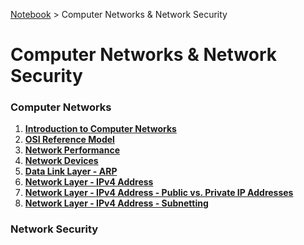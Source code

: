 <a href="../">Notebook</a> > Computer Networks & Network Security

# Computer Networks & Network Security



### Computer Networks

1. **<a href="./introduction-to-computer-networks">Introduction to Computer Networks</a>**
2. **<a href="./osi-reference-model">OSI Reference Model</a>**
3. **<a href="./network-performance">Network Performance</a>**
4. **<a href="./network-devices">Network Devices</a>**
5. **<a href="./data-link-layer-arp">Data Link Layer - ARP</a>**
6. **<a href="./network-layer-ipv4-address">Network Layer - IPv4 Address</a>**
7. **<a href="./network-layer-ipv4-address-public-vs-private-ip-addresses">Network Layer - IPv4 Address - Public vs. Private IP Addresses</a>**
8. **<a href="./network-layer-ipv4-address-subnetting">Network Layer - IPv4 Address - Subnetting</a>**



### Network Security

